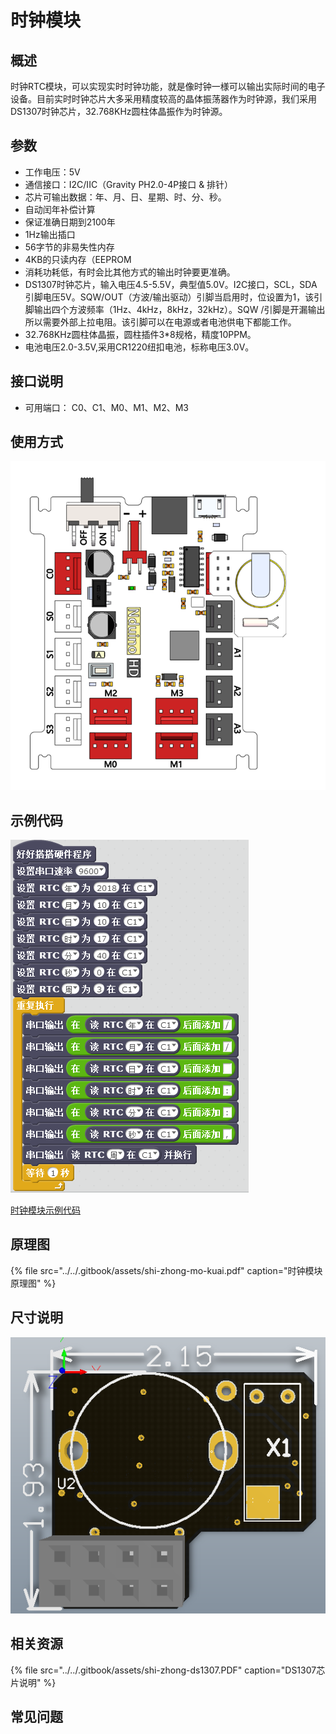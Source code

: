 # 时钟模块

## 概述

时钟RTC模块，可以实现实时时钟功能，就是像时钟一様可以输出实际时间的电子设备。目前实时时钟芯片大多采用精度较高的晶体振荡器作为时钟源，我们采用DS1307时钟芯片，32.768KHz圆柱体晶振作为时钟源。

## 参数

* 工作电压：5V
* 通信接口：I2C/IIC（Gravity PH2.0-4P接口 & 排针）
* 芯片可输出数据：年、月、日、星期、时、分、秒。
* 自动闰年补偿计算
* 保证准确日期到2100年
* 1Hz输出插口
* 56字节的非易失性内存
* 4KB的只读内存（EEPROM
* 消耗功耗低，有时会比其他方式的输出时钟要更准确。
* DS1307时钟芯片，输入电压4.5-5.5V，典型值5.0V。I2C接口，SCL，SDA引脚电压5V。SQW/OUT（方波/输出驱动）引脚当启用时，位设置为1，该引脚输出四个方波频率（1Hz、4kHz，8kHz，32kHz）。SQW /引脚是开漏输出所以需要外部上拉电阻。该引脚可以在电源或者电池供电下都能工作。
* 32.768KHz圆柱体晶振，圆柱插件3\*8规格，精度10PPM。
* 电池电压2.0-3.5V,采用CR1220纽扣电池，标称电压3.0V。

## 接口说明

* 可用端口： C0、C1、M0、M1、M2、M3

## 使用方式

![](../../.gitbook/assets/55.png)

## 示例代码

![](../../.gitbook/assets/142.png)

[时钟模块示例代码](http://www.haohaodada.com/show.php?id=955399)

## 原理图

{% file src="../../.gitbook/assets/shi-zhong-mo-kuai.pdf" caption="时钟模块原理图" %}

## 尺寸说明

![](../../.gitbook/assets/123.png)

## 相关资源

{% file src="../../.gitbook/assets/shi-zhong-ds1307.PDF" caption="DS1307芯片说明" %}

## 常见问题

